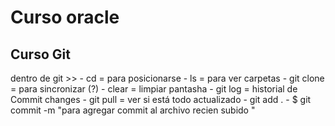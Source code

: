 <h1> Curso oracle </h1>

<h2>Curso Git </h2>
dentro de git >>
  - cd = para posicionarse
  - ls = para ver carpetas
  - git clone = para sincronizar (?)
  - clear = limpiar pantasha
  - git log = historial de Commit changes
  - git pull = ver si está todo actualizado
  - git add .
  - $ git commit -m "para agregar commit al archivo recien subido "

